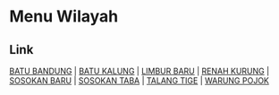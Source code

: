 # Menu Wilayah

## Link

[BATU BANDUNG](https://github.com/gigit-pemilu/pemilu-2024-17-bengkulu/tree/main/pilpres/hitung-suara/sub/17-bengkulu/sub/08-kepahiang/sub/08-muara-kemumu/sub/2003-batu-bandung)
 | 
[BATU KALUNG](https://github.com/gigit-pemilu/pemilu-2024-17-bengkulu/tree/main/pilpres/hitung-suara/sub/17-bengkulu/sub/08-kepahiang/sub/08-muara-kemumu/sub/2002-batu-kalung)
 | 
[LIMBUR BARU](https://github.com/gigit-pemilu/pemilu-2024-17-bengkulu/tree/main/pilpres/hitung-suara/sub/17-bengkulu/sub/08-kepahiang/sub/08-muara-kemumu/sub/2001-limbur-baru)
 | 
[RENAH KURUNG](https://github.com/gigit-pemilu/pemilu-2024-17-bengkulu/tree/main/pilpres/hitung-suara/sub/17-bengkulu/sub/08-kepahiang/sub/08-muara-kemumu/sub/2007-renah-kurung)
 | 
[SOSOKAN BARU](https://github.com/gigit-pemilu/pemilu-2024-17-bengkulu/tree/main/pilpres/hitung-suara/sub/17-bengkulu/sub/08-kepahiang/sub/08-muara-kemumu/sub/2004-sosokan-baru)
 | 
[SOSOKAN TABA](https://github.com/gigit-pemilu/pemilu-2024-17-bengkulu/tree/main/pilpres/hitung-suara/sub/17-bengkulu/sub/08-kepahiang/sub/08-muara-kemumu/sub/2005-sosokan-taba)
 | 
[TALANG TIGE](https://github.com/gigit-pemilu/pemilu-2024-17-bengkulu/tree/main/pilpres/hitung-suara/sub/17-bengkulu/sub/08-kepahiang/sub/08-muara-kemumu/sub/2006-talang-tige)
 | 
[WARUNG POJOK](https://github.com/gigit-pemilu/pemilu-2024-17-bengkulu/tree/main/pilpres/hitung-suara/sub/17-bengkulu/sub/08-kepahiang/sub/08-muara-kemumu/sub/2008-warung-pojok)

